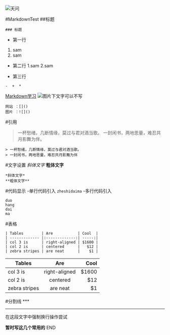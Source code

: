 ![天问](http://upload-images.jianshu.io/upload_images/304454-7bc0c6a421bab7ef.jpg?imageMogr2/auto-orient/strip%7CimageView2/2/w/1240)

#MarkdownTest
##标题
```
### 标题
```

- 第一行
1. sam
2. sam
+ 第二行
1.sam
2.sam
* 第三行
```
-  +  *
```

[Markdown学习](http://www.jianshu.com/p/q81RER#)
![图片下文字可以不写](https://timgsa.baidu.com/timg?image&quality=80&size=b9999_10000&sec=1495859504172&di=c231222ca95835fb66e272ac73840a70&imgtype=0&src=http%3A%2F%2Fe.hiphotos.baidu.com%2Fzhidao%2Fpic%2Fitem%2F0b55b319ebc4b7451f892365cffc1e178a8215a7.jpg)
```
网站 ：[]()
图片 ：![]()
```


#引用
> 一杯愁绪，几断情缘，莫过与君对酒当歌。
> 一封闲书，两地思量，难忍共月影舞为伴。
```
> 一杯愁绪，几断情缘，莫过与君对酒当歌。
> 一封闲书，两地思量，难忍共月影舞为伴
```

#文字设置
*斜体文字*
**粗体文字**
```
*斜体文字*
**粗体文字**
```
#代码显示
-单行代码引入
`zheshidaima`
-多行代码引入
```
duo
hang
dai
ma
```
#表格
```
| Tables        | Are           | Cool  |
| ------------- |:-------------:| -----:|
| col 3 is      | right-aligned | $1600 |
| col 2 is      | centered      |   $12 |
| zebra stripes | are neat      |    $1 |
```
| Tables        | Are           | Cool  |
| ------------- |:-------------:| -----:|
| col 3 is      | right-aligned | $1600 |
| col 2 is      | centered      |   $12 |
| zebra stripes | are neat      |    $1 |

#分割线 ***
***



在这段文字中强制换行操作尝试

**暂时写这几个常用的**
END
